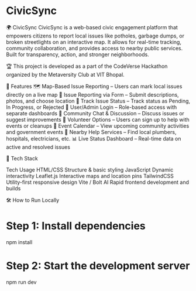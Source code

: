 # CivicSync
🌍 CivicSync
CivicSync is a web-based civic engagement platform that empowers citizens to report local issues like potholes, garbage dumps, or broken streetlights on an interactive map. It allows for real-time tracking, community collaboration, and provides access to nearby public services. Built for transparency, action, and stronger neighborhoods.

🏆 This project is developed as a part of the CodeVerse Hackathon organized by the Metaversity Club at VIT Bhopal.

🚀 Features
🗺️ Map-Based Issue Reporting – Users can mark local issues directly on a live map
📝 Issue Reporting via Form – Submit descriptions, photos, and choose location
🔄 Track Issue Status – Track status as Pending, In Progress, or Rejected
👤 User/Admin Login – Role-based access with separate dashboards
💬 Community Chat & Discussion – Discuss issues or suggest improvements
🤝 Volunteer Options – Users can sign up to help with events or cleanups
📅 Event Calendar – View upcoming community activities and government events
📍 Nearby Help Services – Find local plumbers, hospitals, electricians, etc.
📊 Live Status Dashboard – Real-time data on active and resolved issues

🔧 Tech Stack

Tech	Usage
HTML/CSS	Structure & basic styling
JavaScript	Dynamic interactivity
Leaflet.js	Interactive maps and location pins
TailwindCSS	Utility-first responsive design
Vite / Bolt AI	Rapid frontend development and builds

🛠️ How to Run Locally
# Step 1: Install dependencies
npm install

# Step 2: Start the development server
npm run dev
